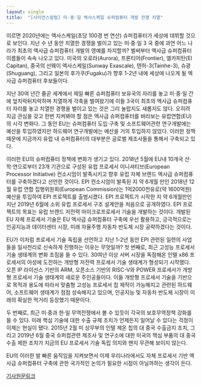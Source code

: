 ```yaml
---
layout: single
title:  "[사이언스칼럼] 미·중·일 엑사스케일 슈퍼컴퓨터 개발 전쟁 치열"
---
```


이르면 2020년에는 엑사스케일(초당 100경 번 연산) 슈퍼컴퓨터가 세상에 데뷔할 것으로 보인다. 지난 수 년 동안 치열한 경쟁을 벌이고 있는 미·중·일 3 국 중에 과연 어느 나라가 최초의 엑사급 슈퍼컴퓨터 개발의 영예를 차지할까? 벌써부터 엑사급 슈퍼컴퓨터 이름들이 속속 나오고 있다. 미국의 오로라(Aurora), 프론티어(Frontier), 엘카피탄(El Capitan), 중국의 선웨이 엑사스케일(Sunway Exascale), 텐허-3(Tainhe-3), 슈광(Shuguang), 그리고 일본의 후가쿠(Fugaku)가 향후 1-2년 내에 세상에 나오게 될 엑사급 슈퍼컴퓨터 후보들이다.

지난 30여 년간 줄곧 세계에서 제일 빠른 슈퍼컴퓨터 보유국의 자리를 놓고 미·중·일 간에 엎치락뒤치락하며 치열하게 각축을 벌여왔기에 이들 3국이 최초의 엑사급 슈퍼컴퓨터 자리를 놓고 치열한 경쟁을 벌이고 있는 것은 그리 놀랍지도 새롭지도 않다. 오히려 지금 관심을 갖고 한번 지켜봐야 할 점은 엑사급 슈퍼컴퓨터를 바라보는 유럽연합(EU)의 시각 변화다. 그 동안 EU는 슈퍼컴퓨터 도입·구축 및 소프트웨어관련 연구개발에는 예산을 투입하였지만 하드웨어 연구개발에는 예산을 거의 투입하지 않았다. 이러한 정책 때문에 지금까지 유럽 내 슈퍼컴퓨터의 대부분은 글로벌 제조사들을 통해서 구축되고 있다.

이러한 EU의 슈퍼컴퓨터 정책에 변화가 생기고 있다. 2018년 5월에 EU내 10개국 산·학·연으로부터 23개 기관으로 구성된 유럽 프로세서 이니셔티브(European Processor Initiative) 컨소시엄이 발족시키고 향후 유럽 자체 브랜드 엑사급 슈퍼컴퓨터를 구축하겠다고 선언한 것이다. EPI 컨소시엄이 발족된 지 약 6개월 만인 2018년 12월 유럽 연합 집행위원회(European Commission)는 1억2000천유로(약 1600억원) 예산을 투입하여 EPI 프로젝트를 출범시켰다. EPI 프로젝트가 시작한 지 약 6개월만인 지난 2019년 6월에 소위 유럽 프로세서 구조 설계안을 처음으로 공개하였다. EPI 프로젝트의 목표는 유럽 브랜드 저전력 마이크로프로세서 기술을 개발하는 것이다. 개발된 EU 자체 프로세서 기술은 EU 엑사급 슈퍼컴퓨터 구축에 우선 활용하고, 긍극적으로는 인공지능과 데이터센터 시장, 미래 자율주행 자동차 반도체 시장 공략하겠다는 것이다.

EU가 이처럼 프로세서 기술 독립을 선언하고 지난 1-2년 동안 EPI 관련된 일련의 사업들을 일사천리로 신속하게 진행하는 이유는 무엇일까? 첫 번째로, 최근 고성능 프로세서 기술 생태계의 변화 조짐을 들 수 있다. 30여년 이상 서버 시장을 독점해온 인텔 x86 프로세서의 아성에 도전하는 개방형 저전력 프로세서 기술 생태계가 형성되기 시작했다. 오픈 IP 라이선스 기반의 ARM, 오픈소스 기반의 RISC-V와 POWER 프로세서가 개방형 프로세서 기술 생태계의 새로운 주인공들이다. 이들 개방형 프로세서 기술을 기반으로 목적과 용도에 따라서 맞춤형 고성능 프로세서 칩 제작이 가능해지고 관련된 하드웨어, 소프트웨어 생태계가 점점 성숙해지고 있으며, 인공지능 및 자동차 반도체 시장이 미래의 확실한 먹거리 등장했기 때문이다.

두 번째로, 최근 미·중과 한·일 무역전쟁에서 볼 수 있듯이 각국의 보호무역정책 강화를 들 수 있다. 미래 핵심 기술에 대한 수출 규제 조치가 언제든지 일어날 수 있다는 걱정이 이제는 현실이 됐다. 2015년 2월 미 상무부의 인텔 제온 칩의 대 중국 수출금지 조치, 그리고 2019년 6월 중국 슈퍼컴관련 제조사 및 연구소에 대한 미국의 핵심 부품의 대 중국 수출 제한 조치가 지금의 EU 프로세서 기술 독립 의지와 왠지 무관해 보이지 않는다.

EU의 이러한 발 빠른 움직임을 지켜보면서 이제 우리나라에서도 자체 프로세서 기반 엑사급 슈퍼컴퓨터 구축에 관한 국가적인 논의가 필요한 시점이 아닐까하는 생각이 든다.

[기사원문링크](http://m.joongdo.co.kr/view.php?key=20190905010002316#ref)
